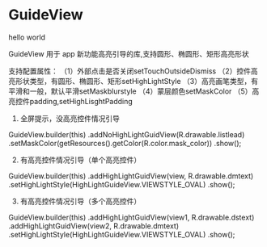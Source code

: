 # GuideView
hello world 

GuideView 用于 app 新功能高亮引导的库,支持圆形、椭圆形、矩形高亮形状


支持配置属性： （1）外部点击是否关闭setTouchOutsideDismiss （2）控件高亮形状类型，有圆形、椭圆形、矩形setHighLightStyle （3）高亮画笔类型，有平滑和一般，默认平滑setMaskblurstyle （4）蒙层颜色setMaskColor （5）高亮控件padding,setHighLisghtPadding


1. 全屏提示，没高亮控件情况引导

GuideView.builder(this) .addNoHighLightGuidView(R.drawable.listlead) 
.setMaskColor(getResources().getColor(R.color.mask_color)) .show();

2. 有高亮控件情况引导（单个高亮控件）

GuideView.builder(this) .addHighLightGuidView(view, R.drawable.dmtext)
.setHighLightStyle(HighLightGuideView.VIEWSTYLE_OVAL) .show();

3. 有高亮控件情况引导（多个高亮控件）

GuideView.builder(this) .addHighLightGuidView(view1, R.drawable.dstext) 
.addHighLightGuidView(view2, R.drawable.dmtext) .setHighLightStyle(HighLightGuideView.VIEWSTYLE_OVAL) .show();
